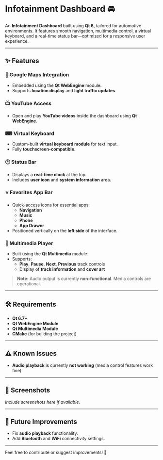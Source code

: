 # Infotainment Dashboard 🚘

An **Infotainment Dashboard** built using **Qt 6**, tailored for automotive environments. It features smooth navigation, multimedia control, a virtual keyboard, and a real-time status bar—optimized for a responsive user experience.

---

## ✨ Features

### 🚗 Google Maps Integration
- Embedded using the **Qt WebEngine** module.
- Supports **location display** and **light traffic updates**.

### 📺 YouTube Access
- Open and play **YouTube videos** inside the dashboard using **Qt WebEngine**.

### ⌨ Virtual Keyboard
- Custom-built **virtual keyboard module** for text input.
- Fully **touchscreen-compatible**.

### 🕒 Status Bar
- Displays a **real-time clock** at the top.
- Includes **user icon** and **system information** area.

### ⭐ Favorites App Bar
- Quick-access icons for essential apps:
  - **Navigation**
  - **Music**
  - **Phone**
  - **App Drawer**
- Positioned vertically on the **left side** of the interface.

### 🎵 Multimedia Player
- Built using the **Qt Multimedia** module.
- Supports:
  - **Play**, **Pause**, **Next**, **Previous** track controls
  - Display of **track information** and **cover art**

> **Note:** Audio output is currently **non-functional**. Media controls are operational.

---

## 🛠 Requirements

- **Qt 6.7+**
- **Qt WebEngine Module**
- **Qt Multimedia Module**
- **CMake** (for building the project)

---

## ⚠ Known Issues

- **Audio playback** is currently **not working** (media control features work fine).

---

## 📸 Screenshots

*Include screenshots here if available.*

---

## 🌟 Future Improvements

- Fix **audio playback** functionality.
- Add **Bluetooth** and **WiFi** connectivity settings.

---

Feel free to contribute or suggest improvements! 🚀
